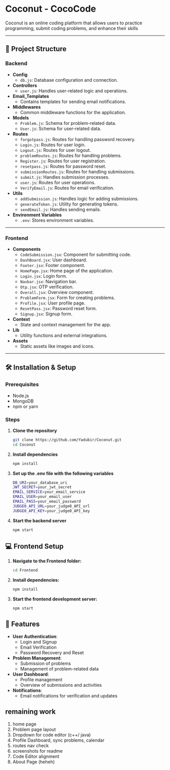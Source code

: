 # Coconut -  CocoCode

Coconut is an online coding platform that allows users to practice programming, submit coding problems, and enhance their skills

---

## 📁 Project Structure

### **Backend**
- **Config**
  - `db.js`: Database configuration and connection.
- **Controllers**
  - `user.js`: Handles user-related logic and operations.
- **Email_Templates**
  - Contains templates for sending email notifications.
- **Middlewares**
  - Common middleware functions for the application.
- **Models**
  - `Problem.js`: Schema for problem-related data.
  - `User.js`: Schema for user-related data.
- **Routes**
  - `forgotpass.js`: Routes for handling password recovery.
  - `Login.js`: Routes for user login.
  - `Logout.js`: Routes for user logout.
  - `problemRoutes.js`: Routes for handling problems.
  - `Register.js`: Routes for user registration.
  - `resetpass.js`: Routes for password reset.
  - `submissionRoutes.js`: Routes for handling submissions.
  - `submit.js`: Handles submission processes.
  - `user.js`: Routes for user operations.
  - `VerifyEmail.js`: Routes for email verification.
- **Utils**
  - `addSubmission.js`: Handles logic for adding submissions.
  - `generateToken.js`: Utility for generating tokens.
  - `sendEmail.js`: Handles sending emails.
- **Environment Variables**
  - `.env`: Stores environment variables.

---

### **Frontend**
- **Components**
  - `CodeSubmission.jsx`: Component for submitting code.
  - `DashBoard.jsx`: User dashboard.
  - `Footer.jsx`: Footer component.
  - `HomePage.jsx`: Home page of the application.
  - `Login.jsx`: Login form.
  - `Navbar.jsx`: Navigation bar.
  - `Otp.jsx`: OTP verification.
  - `Overall.jsx`: Overview component.
  - `ProblemForm.jsx`: Form for creating problems.
  - `Profile.jsx`: User profile page.
  - `ResetPass.jsx`: Password reset form.
  - `Signup.jsx`: Signup form.
- **Context**
  - State and context management for the app.
- **Lib**
  - Utility functions and external integrations.
- **Assets**
  - Static assets like images and icons.

---

## 🛠️ Installation & Setup

### Prerequisites
- Node.js
- MongoDB
- npm or yarn

### Steps
1. **Clone the repository**
   ```bash
   git clone https://github.com/Yadubir/Coconut.git
   cd Coconut
2. **Install dependencies**
   ```bash
   npm install
3. **Set up the .env file with the following variables**
   ```bash
   DB_URI=your_database_uri
   JWT_SECRET=your_jwt_secret
   EMAIL_SERVICE=your_email_service
   EMAIL_USER=your_email_user
   EMAIL_PASS=your_email_password
   JUDGE0_API_URL=your_judge0_API_url
   JUDGE0_API_KEY=your_judge0_API_key
4. **Start the backend server**
   ```bash
   npm start

## 💻 Frontend Setup
1. **Navigate to the Frontend folder:**
   ```bash
   cd Frontend
2. **Install dependencies:**
   ```bash
   npm install
3. **Start the frontend development server:**
   ```bash
   npm start
## 🔑 Features
- **User Authentication**:
    - Login and Signup
    - Email Verification
    - Password Recovery and Reset
- **Problem Management**:
    - Submission of problems
    - Management of problem-related data
- **User Dashboard**:
    - Profile management
    - Overview of submissions and activities
- **Notifications**:
    - Email notifications for verification and updates




## remaining work
1. home page 
2. Problem page layout
3. Dropdown for code editor (c++/ java)
4. Profile Dashboard, sync problems, calendar 
5. routes nav check 
6. screenshots for readme 
7. Code Editor alignment 
8. About Page (heheh)